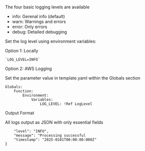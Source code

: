 The four basic logging levels are available

- info: Gerenal info (default)
- warn: Warnings and errors
- error: Only errors
- debug: Detailed debugging

Set the log level using environment variables:

Option 1: Locally

    `LOG_LEVEL=INFO`

Option 2: AWS Logging

Set the parameter value in template.yaml within the Globals section

```
Globals:
    Function:
        Environment:
            Variables:
                LOG_LEVEL: !Ref LogLevel
```

Output Format

All logs output as JSON with only essential fields

```{
    "level": "INFO",
    "message": "Processing successful
    "timestamp": "2025-0101T00:00:00:000Z"
}
```
